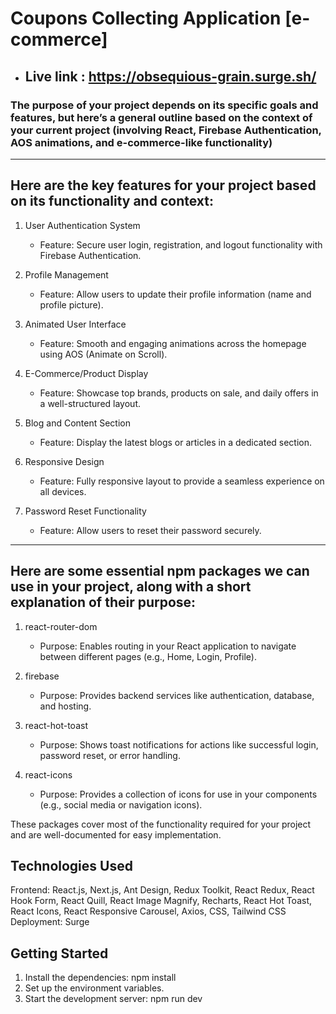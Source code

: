 
# Coupons Collecting Application [e-commerce]

- ## Live link : https://obsequious-grain.surge.sh/


### The purpose of your project depends on its specific goals and features, but here’s a general outline based on the context of your current project (involving React, Firebase Authentication, AOS animations, and e-commerce-like functionality)


___

## Here are the key features for your project based on its functionality and context:

1. User Authentication System
    - Feature: Secure user login, registration, and logout functionality with Firebase Authentication.

2.  Profile Management
    - Feature: Allow users to update their profile information (name and profile picture).

3. Animated User Interface

    - Feature: Smooth and engaging animations across the homepage using AOS (Animate on Scroll).




4. E-Commerce/Product Display

    - Feature: Showcase top brands, products on sale, and daily offers in a well-structured layout.

5. Blog and Content Section
    - Feature: Display the latest blogs or articles in a dedicated section.
6.  Responsive Design

    - Feature: Fully responsive layout to provide a seamless experience on all devices.

7. Password Reset Functionality

    - Feature: Allow users to reset their password securely.

---

## Here are some essential npm packages we can use in your project, along with a short explanation of their purpose:

1. react-router-dom

    - Purpose: Enables routing in your React application to navigate between different pages (e.g., Home, Login, Profile).


2. firebase

    - Purpose: Provides backend services like authentication, database, and hosting.

3. react-hot-toast

    - Purpose: Shows toast notifications for actions like successful login, password reset, or error handling.

4. react-icons
    - Purpose: Provides a collection of icons for use in your components (e.g., social media or navigation icons).

These packages cover most of the functionality required for your project and are well-documented for easy implementation.

## Technologies Used
Frontend: React.js, Next.js, Ant Design, Redux Toolkit, React Redux, React Hook Form, React Quill, React Image Magnify, Recharts, React Hot Toast, React Icons, React Responsive Carousel, Axios, CSS, Tailwind CSS
Deployment: Surge

## Getting Started

 1. Install the dependencies: npm install
 2. Set up the environment variables.
 3. Start the development server: npm run dev

